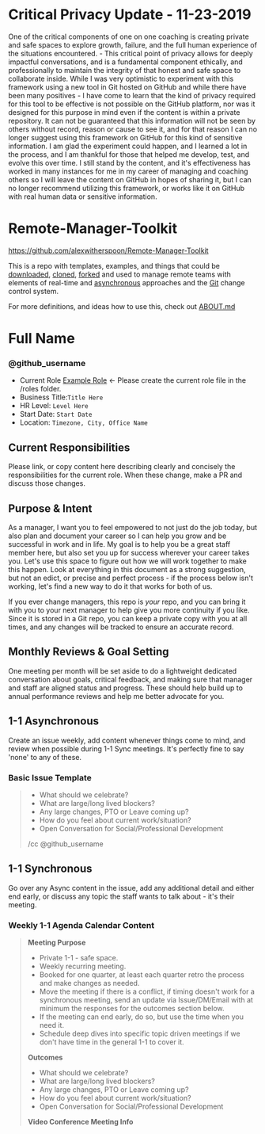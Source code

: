 # Critical Privacy Update - 11-23-2019

One of the critical components of one on one coaching is creating private and safe spaces to explore growth, failure, and the full human experience of the situations encountered. - This critical point of privacy allows for deeply impactful conversations, and is a fundamental component ethically, and professionally to maintain the integrity of that honest and safe space to collaborate inside. While I was very optimistic to experiment with this framework using a new tool in Git hosted on GitHub and while there have been many positives - I have come to learn that the kind of privacy required for this tool to be effective is not possible on the GitHub platform, nor was it designed for this purpose in mind even if the content is within a private repository. It can not be guaranteed that this information will not be seen by others without record, reason or cause to see it, and for that reason I can no longer suggest using this framework on GitHub for this kind of sensitive information. I am glad the experiment could happen, and I learned a lot in the process, and I am thankful for those that helped me develop, test, and evolve this over time. I still stand by the content, and it's effectiveness has worked in many instances for me in my career of managing and coaching others so I will leave the content on GitHub in hopes of sharing it, but I can no longer recommend utilizing this framework, or works like it on GitHub with real human data or sensitive information.


# Remote-Manager-Toolkit
https://github.com/alexwitherspoon/Remote-Manager-Toolkit

This is a repo with templates, examples, and things that could be [downloaded](https://github.com/alexwitherspoon/Remote-Manager-Toolkit/archive/master.zip), [cloned](https://help.github.com/articles/cloning-a-repository/), [forked](https://guides.github.com/activities/forking/) and used to manage remote teams with elements of real-time and [asynchronous](https://www.process.st/asynchronous-communication/) approaches and the [Git](https://guides.github.com/introduction/git-handbook/) change control system.

For more definitions, and ideas how to use this, check out [ABOUT.md](/ABOUT.md)

# Full Name
### @github_username

* Current Role [Example Role](/roles/ExampleRole.md) <- Please create the current role file in the /roles folder.
* Business Title:```Title Here```
* HR Level: ```Level Here```
* Start Date: ```Start Date```
* Location: ```Timezone, City, Office Name```

## Current Responsibilities

Please link, or copy content here describing clearly and concisely the responsibilities for the current role. When these change, make a PR and discuss those changes. 

## Purpose & Intent

As a manager, I want you to feel empowered to not just do the job today, but also plan and document your career so I can help you grow and be successful in work and in life. My goal is to help you be a great staff member here, but also set you up for success wherever your career takes you. Let's use this space to figure out how we will work together to make this happen. Look at everything in this document as a strong suggestion, but not an edict, or precise and perfect process - if the process below isn't working, let's find a new way to do it that works for both of us. 

If you ever change managers, this repo is *your* repo, and you can bring it with you to your next manager to help give you more continuity if you like. Since it is stored in a Git repo, you can keep a private copy with you at all times, and any changes will be tracked to ensure an accurate record.

## Monthly Reviews & Goal Setting

One meeting per month will be set aside to do a lightweight dedicated conversation about goals, critical feedback, and making sure that manager and staff are aligned status and progress. These should help build up to annual performance reviews and help me better advocate for you. 

## 1-1 Asynchronous
Create an issue weekly, add content whenever things come to mind, and review when possible during 1-1 Sync meetings. It's perfectly fine to say 'none' to any of these. 

### Basic Issue Template
> * What should we celebrate?
> * What are large/long lived blockers?
> * Any large changes, PTO or Leave coming up?
> * How do you feel about current work/situation?
> * Open Conversation for Social/Professional Development
> 
> /cc @github_username

## 1-1 Synchronous

Go over any Async content in the issue, add any additional detail and either end early, or discuss any topic the staff wants to talk about - it's their meeting.

### Weekly 1-1 Agenda Calendar Content

> **Meeting Purpose**
> * Private 1-1 - safe space.
> * Weekly recurring meeting.
> * Booked for one quarter, at least each quarter retro the process and make changes as needed.
> * Move the meeting if there is a conflict, if timing doesn't work for a synchronous meeting, send an update via Issue/DM/Email with at minimum the responses for the outcomes section below.
> * If the meeting can end early, do so, but use the time when you need it.
> * Schedule deep dives into specific topic driven meetings if we don't have time in the general 1-1 to cover it.
> 
> **Outcomes**
> * What should we celebrate?
> * What are large/long lived blockers?
> * Any large changes, PTO or Leave coming up?
> * How do you feel about current work/situation?
> * Open Conversation for Social/Professional Development
> 
> **Video Conference Meeting Info**


